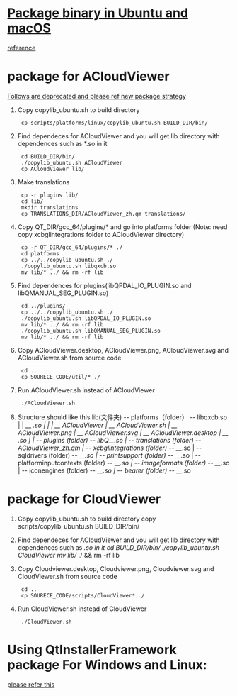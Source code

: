 [Package binary in Ubuntu and macOS](https://zhuanlan.zhihu.com/p/95820992)
=====================

[reference](https://doc.qt.io/qt-5/linux-deployment.html)

# package for ACloudViewer

[Follows are deprecated and please ref new package strategy](../docker/README.md)

1. Copy copylib_ubuntu.sh to build directory

		cp scripts/platforms/linux/copylib_ubuntu.sh BUILD_DIR/bin/
   
2. Find dependeces for ACloudViewer and you will get lib directory with dependences such as *.so in it
		
		cd BUILD_DIR/bin/
		./copylib_ubuntu.sh ACloudViewer
		cp ACloudViewer lib/

3. Make translations

		cp -r plugins lib/
		cd lib/
		mkdir translations
		cp TRANSLATIONS_DIR/ACloudViewer_zh.qm translations/

4. Copy QT_DIR/gcc_64/plugins/* and go into platforms folder
	(Note: need copy xcbglintegrations folder to ACloudViewer directory)
		
		cp -r QT_DIR/gcc_64/plugins/* ./
		cd platforms
		cp ../../copylib_ubuntu.sh ./
		./copylib_ubuntu.sh libqxcb.so
		mv lib/* ../ && rm -rf lib


5. Find dependences for plugins(libQPDAL_IO_PLUGIN.so and libQMANUAL_SEG_PLUGIN.so)

		cd ../plugins/
		cp ../../copylib_ubuntu.sh ./
		./copylib_ubuntu.sh libQPDAL_IO_PLUGIN.so
		mv lib/* ../ && rm -rf lib
		./copylib_ubuntu.sh libQMANUAL_SEG_PLUGIN.so
		mv lib/* ../ && rm -rf lib

6. Copy ACloudViewer.desktop, ACloudViewer.png, ACloudViewer.svg and ACloudViewer.sh from source code
		
		cd ..
		cp SOURECE_CODE/util/* ./

7. Run ACloudViewer.sh instead of ACloudViewer

		./ACloudViewer.sh

8. Structure should like this
	lib(文件夹) -- platforms（folder） -- libqxcb.so
         |       |                    \__ *.so
         |       |
         |       \__ ACloudViewer
         |       \__ ACloudViewer.sh
         |       \__ ACloudViewer.png
         |       \__ ACloudViewer.svg
         |       \__ ACloudViewer.desktop
         |       \__ *.so
		 |
		 | -- plugins (folder) -- libQ__*.so
		 | -- translations (folder) -- ACloudViewer_zh.qm
		 | -- xcbglintegrations (folder) -- __*.so
		 | -- sqldrivers (folder) -- __*.so
		 | -- printsupport (folder) -- __*.so
		 | -- platforminputcontexts (folder) -- __*.so
		 | -- imageformats (folder) -- __*.so
		 | -- iconengines (folder) -- __*.so
		 | -- bearer (folder) -- __*.so

# package for CloudViewer
1. Copy copylib_ubuntu.sh to build directory
		copy scripts/copylib_ubuntu.sh BUILD_DIR/bin/
2. Find dependeces for ACloudViewer and you will get lib directory with dependences such as *.so in it
		cd BUILD_DIR/bin/
		./copylib_ubuntu.sh CloudViewer
		mv lib/* ./ && rm -rf lib
3. Copy Cloudviewer.desktop, Cloudviewer.png, Cloudviewer.svg and CloudViewer.sh from source code
		
		cd ..
		cp SOURECE_CODE/scripts/CloudViewer* ./

4. Run CloudViewer.sh instead of CloudViewer

		./CloudViewer.sh



# Using QtInstallerFramework package For Windows and Linux:
[please refer this](../scripts/QtInstallerFramework/README.md)

